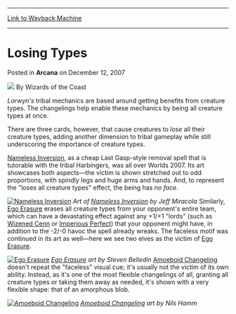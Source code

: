 
---
[Link to Wayback Machine](https://web.archive.org/web/20210429090052/https://magic.wizards.com/en/articles/archive/losing-types-2007-12-12)

[_metadata_:author]:- "Wizards of the Coast"
[_metadata_:description]:- "Lorwyn's tribal mechanics are based around getting benefits from creature types. The changelings help enable these mechanics by being all creature types at once. There are three cards, however, that cause creatures to lose all their creature types, adding another dimension to tribal gameplay while still underscoring the importance of creature types. Nameless Inversion, as a"
[_metadata_:generator]:- "Drupal 7 (http://drupal.org)"
[_metadata_:node]:- "602946"
[_metadata_:publish_date]:- "2007-12-12"
[_metadata_:source]:- "div-main-content"
[_metadata_:title]:- "Losing Types"
[_metadata_:wayback_capture_timestamp]:- "2021-04-29 09:00:52"
[_metadata_:wayback_raw_url]:- "https://web.archive.org/web/20210429090052id_/https://magic.wizards.com/en/articles/archive/losing-types-2007-12-12"
[_metadata_:wayback_url]:- "https://magic.wizards.com/en/articles/archive/losing-types-2007-12-12"
---


Losing Types
============



 Posted in **Arcana**
 on December 12, 2007 






![](https://media.magic.wizards.com/styles/auth_small/public/images/person/wizards_author.jpg)
By Wizards of the Coast












*Lorwyn's* tribal mechanics are based around getting benefits from creature types. The changelings help enable these mechanics by being all creature types at once.


There are three cards, however, that cause creatures to *lose* all their creature types, adding another dimension to tribal gameplay while still underscoring the importance of creature types.


[Nameless Inversion](http://gatherer.wizards.com/Pages/Card/Details.aspx?name=Nameless+Inversion), as a cheap Last Gasp-style removal spell that is tutorable with the tribal Harbingers, was all over Worlds 2007. Its art showcases both aspects—the victim is shown stretched out to odd proportions, with spindly legs and huge arms and hands. And, to represent the "loses all creature types" effect, the being has *no face*.


[![Nameless Inversion](https://media.wizards.com/legacy/magic/images/cardart/lrw/nameless_inversion_640.jpg)](http://gatherer.wizards.com/Pages/Card/Details.aspx?&name=Nameless%2BInversion)
*Art of [Nameless Inversion](http://gatherer.wizards.com/Pages/Card/Details.aspx?name=Nameless+Inversion) by Jeff Miracola*
Similarly, [Ego Erasure](http://gatherer.wizards.com/Pages/Card/Details.aspx?name=Ego+Erasure) erases all creature types from your opponent's entire team, which can have a devastating effect against any +1/+1 "lords" (such as [Wizened Cenn](http://gatherer.wizards.com/Pages/Card/Details.aspx?name=Wizened+Cenn) or [Imperious Perfect](http://gatherer.wizards.com/Pages/Card/Details.aspx?name=Imperious+Perfect)) that your opponent might have, in addition to the -2/-0 havoc the spell already wreaks. The faceless motif was continued in its art as well—here we see two elves as the victim of [Ego Erasure](http://gatherer.wizards.com/Pages/Card/Details.aspx?name=Ego+Erasure).


[![Ego Erasure](https://media.wizards.com/legacy/magic/images/cardart/lrw/ego_erasure_640.jpg)](http://gatherer.wizards.com/Pages/Card/Details.aspx?&name=Ego%2BErasure)
*[Ego Erasure](http://gatherer.wizards.com/Pages/Card/Details.aspx?name=Ego+Erasure) art by Steven Belledin*
[Amoeboid Changeling](http://gatherer.wizards.com/Pages/Card/Details.aspx?name=Amoeboid+Changeling) doesn't repeat the "faceless" visual cue; it's usually not the victim of its own ability. Instead, as it's one of the most flexible changelings of all, granting all creature types or taking them away as needed, it's shown with a very flexible shape: that of an amorphous blob.


[![Amoeboid Changeling](https://media.wizards.com/legacy/magic/images/cardart/lrw/amoeboid_changeling_640.jpg)](http://gatherer.wizards.com/Pages/Card/Details.aspx?&name=Amoeboid%2BChangeling)
*[Amoeboid Changeling](http://gatherer.wizards.com/Pages/Card/Details.aspx?name=Amoeboid+Changeling) art by Nils Hamm*






